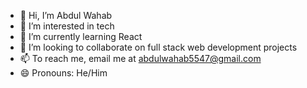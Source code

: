 - 👋 Hi, I’m Abdul Wahab
- 👀 I’m interested in tech
- 🌱 I’m currently learning React
- 💞️ I’m looking to collaborate on full stack web development projects
- 📫 To reach me, email me at abdulwahab5547@gmail.com
- 😄 Pronouns: He/Him
